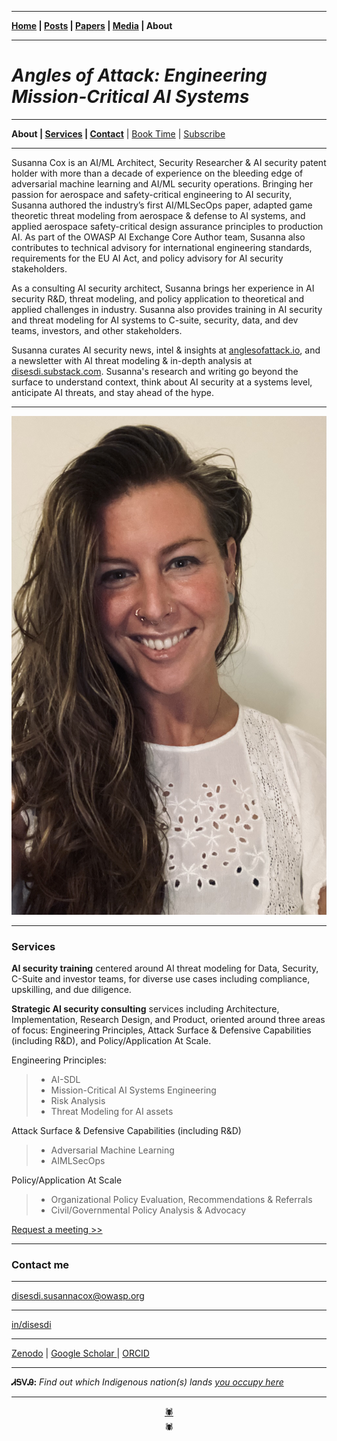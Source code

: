 -------

**[Home](https://anglesofattack.io/) \| [Posts](https://anglesofattack.io/posts.html) \| [Papers](https://anglesofattack.io/papers.html) \| [Media](https://anglesofattack.io/media.html) \| About**

-------

# *Angles of Attack: Engineering Mission-Critical AI Systems*

-------

**About \| [Services](#services) \| [Contact](#contact-me)** \| [Book Time](https://calendar.app.google/MemzFXVuhz1upGE2A) \| [Subscribe](https://disesdi.substack.com/subscribe)

-------

Susanna Cox is an AI/ML Architect, Security Researcher & AI security patent holder with more than a decade of experience on the bleeding edge of adversarial machine learning and AI/ML security operations. Bringing her passion for aerospace and safety-critical engineering to AI security, Susanna authored the industry’s first AI/MLSecOps paper, adapted game theoretic threat modeling from aerospace & defense to AI systems, and applied aerospace safety-critical design assurance principles to production AI. As part of the OWASP AI Exchange Core Author team, Susanna also contributes to technical advisory for international engineering standards, requirements for the EU AI Act, and policy advisory for AI security stakeholders.

As a consulting AI security architect, Susanna brings her experience in AI security R&D, threat modeling, and policy application to theoretical and applied challenges in industry. Susanna also provides training in AI security and threat modeling for AI systems to C-suite, security, data, and dev teams, investors, and other stakeholders.

Susanna curates AI security news, intel & insights at [anglesofattack.io](https://disesdi.substack.com/), and a newsletter with AI threat modeling & in-depth analysis at [disesdi.substack.com](https://disesdi.substack.com/).  Susanna's research and writing go beyond the surface to understand context, think about AI security at a systems level, anticipate AI threats, and stay ahead of the hype.


-------

![disesdi_susanna](susanna_cox.jpeg)

-------

### Services

**AI security training** centered around AI threat modeling for Data, Security, C-Suite and investor teams, for diverse use cases including compliance, upskilling, and due diligence.

**Strategic AI security consulting** services including Architecture, Implementation, Research Design, and Product, oriented around three areas of focus: Engineering Principles, Attack Surface & Defensive Capabilities (including R&D), and Policy/Application At Scale.


Engineering Principles:
> * AI-SDL
> * Mission-Critical AI Systems Engineering
> * Risk Analysis
> * Threat Modeling for AI assets

Attack Surface & Defensive Capabilities (including R&D)
> * Adversarial Machine Learning
> * AIMLSecOps

Policy/Application At Scale
> * Organizational Policy Evaluation, Recommendations & Referrals
> * Civil/Governmental Policy Analysis & Advocacy

[Request a meeting >>](https://calendar.app.google/MemzFXVuhz1upGE2A)

-------

### Contact me

-------

<a href="mailto:disesdi.susannacox@owasp.org" target="_blank" rel="noopener noreferrer">disesdi.susannacox@owasp.org</a>

-------

<a href="https://www.linkedin.com/in/disesdi/" target="_blank" rel="noopener noreferrer">in/disesdi</a> 

-------

<a href="https://zenodo.org/search?q=metadata.creators.person_or_org.name%3A%22Cox%2C%20Susanna%22&l=list&p=1&s=10&sort=bestmatch" target="_blank" rel="noopener noreferrer">Zenodo</a> \| <a href="https://scholar.google.com/citations?hl=en&user=mRCXIV8AAAAJ" target="_blank" rel="noopener noreferrer">Google Scholar </a> \| <a href="https://orcid.org/0009-0003-0568-0236" target="_blank" rel="noopener noreferrer">ORCID </a> 

-------

**ᏗᎦᏙᎯ:** *Find out which Indigenous nation(s) lands <a href="https://native-land.ca/" target="_blank" rel="noopener noreferrer">you occupy here</a>*

-------
<div align="center"><a href="https://www.linkedin.com/in/disesdi/" target="_blank" rel="noopener noreferrer">🕷</a></div>

<div align="center">🕷</div>
